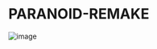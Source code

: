 # PARANOID-REMAKE
 
![image](https://github.com/Piermaa/PARANOID-REMAKE/assets/87669776/a6a40419-1425-4fbc-b0bc-71f5e8f9a45b)
